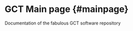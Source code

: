 GCT Main page 									{#mainpage}
================

Documentation of the fabulous GCT software repository

